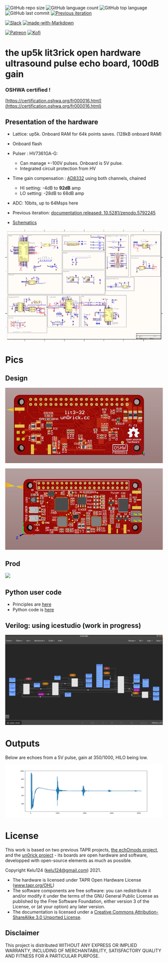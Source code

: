 ![GitHub repo size](https://img.shields.io/github/repo-size/kelu124/lit3rick?style=plastic)
![GitHub language count](https://img.shields.io/github/languages/count/kelu124/lit3rick?style=plastic)
![GitHub top language](https://img.shields.io/github/languages/top/kelu124/lit3rick?style=plastic)
![GitHub last commit](https://img.shields.io/github/last-commit/kelu124/lit3rick?color=red&style=plastic)
[![Previous iteration](https://img.shields.io/badge/DOI-10.5281%2Fzenodo.5792245-blue.svg)](https://zenodo.org/record/5792245#.YhvC_oTMJuQ)

[![Slack](https://badgen.net/badge/icon/slack?icon=slack&label)](https://join.slack.com/t/usdevkit/shared_invite/zt-2g501obl-z53YHyGOOMZjeCXuXzjZow)
[![made-with-Markdown](https://img.shields.io/badge/Made%20with-Markdown-1f425f.svg)](http://commonmark.org)

[![Patreon](https://img.shields.io/badge/patreon-donate-orange.svg)](https://www.patreon.com/kelu124) 
[![Kofi](https://badgen.net/badge/icon/kofi?icon=kofi&label)](https://ko-fi.com/G2G81MT0G)



# the up5k lit3rick open hardware ultrasound pulse echo board, 100dB gain

### OSHWA certified ! 

[https://certification.oshwa.org/fr000016.html](https://certification.oshwa.org/fr000016.html)

## Presentation of the hardware

* Lattice: up5k. Onboard RAM for 64k points saves. (128kB onboard RAM)
* Onboard flash 
* Pulser : HV7361GA-G: 
  * Can manage +-100V pulses. Onboard is 5V pulse.
  * Integrated circuit protection from HV
* Time gain compensation : [AD8332](altium/ad8332.md) using both channels, chained
  * HI setting: -4dB to __92dB__ amp
  * LO setting: -28dB to 68dB amp
* ADC: 10bits, up to 64Msps here

* Previous iteration: [documentation released: 10.5281/zenodo.5792245](https://zenodo.org/record/5792245#.YhvClITMJuQ)  

* [Schematics](/altium/OUTPUT/Schematics/ice40_schematic.PDF)

[![](build/schematics.png)](/altium/OUTPUT/Schematics/ice40_schematic.PDF)

# Pics

## Design 

![](/bot.png)

![](/top.png)

## Prod

![](build/imagelit3_32.png)

## Python user code

* Principles are [here](/lit3-32/icestudio/Readme.md)
* Python code is [here](/icestudio/python/python.py)

## Verilog: using icestudio (work in progress)

![](/icestudio/icestudio_screenshot.png)

# Outputs

Below are echoes from a 5V pulse, gain at 350/1000, HILO being low.

![](icestudio/G350_HL0_5V.jpg)

# License

This work is based on two previous TAPR projects, [the echOmods project](https://github.com/kelu124/echomods/), and the [un0rick project](https://github.com/kelu124/un0rick) - its boards are open hardware and software, developped with open-source elements as much as possible.

Copyright Kelu124 (kelu124@gmail.com) 2021.

* The hardware is licensed under TAPR Open Hardware License (www.tapr.org/OHL)
* The software components are free software: you can redistribute it and/or modify it under the terms of the GNU General Public License as published by the Free Software Foundation, either version 3 of the License, or (at your option) any later version.
* The documentation is licensed under a [Creative Commons Attribution-ShareAlike 3.0 Unported License](http://creativecommons.org/licenses/by-sa/3.0/).

## Disclaimer

This project is distributed WITHOUT ANY EXPRESS OR IMPLIED WARRANTY, INCLUDING OF MERCHANTABILITY, SATISFACTORY QUALITY AND FITNESS FOR A PARTICULAR PURPOSE. 


